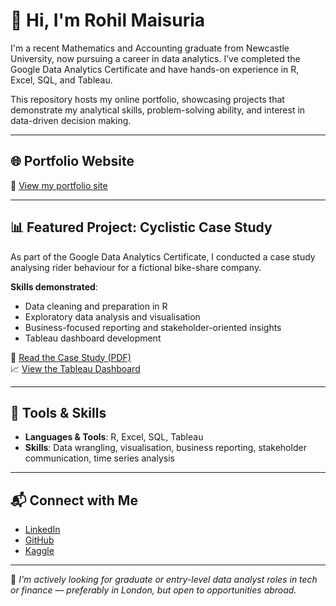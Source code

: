 # 👋 Hi, I'm Rohil Maisuria

I'm a recent Mathematics and Accounting graduate from Newcastle University, now pursuing a career in data analytics. I’ve completed the Google Data Analytics Certificate and have hands-on experience in R, Excel, SQL, and Tableau.

This repository hosts my online portfolio, showcasing projects that demonstrate my analytical skills, problem-solving ability, and interest in data-driven decision making.

---

## 🌐 Portfolio Website
🔗 [View my portfolio site](https://rohilmaisuria.github.io)

---

## 📊 Featured Project: Cyclistic Case Study
As part of the Google Data Analytics Certificate, I conducted a case study analysing rider behaviour for a fictional bike-share company.

**Skills demonstrated**:
- Data cleaning and preparation in R
- Exploratory data analysis and visualisation
- Business-focused reporting and stakeholder-oriented insights
- Tableau dashboard development

📄 [Read the Case Study (PDF)](https://rohilmaisuria.github.io/cyclistic_case_study.pdf)  
📈 [View the Tableau Dashboard](https://public.tableau.com/views/Cyclisticproject_17457740648200/Dashboard2)

---

## 🧰 Tools & Skills
- **Languages & Tools**: R, Excel, SQL, Tableau
- **Skills**: Data wrangling, visualisation, business reporting, stakeholder communication, time series analysis

---

## 📬 Connect with Me
- [LinkedIn](https://linkedin.com/in/rohil-maisuria-400b291ba)
- [GitHub](https://github.com/rohilmaisuria)
- [Kaggle](https://www.kaggle.com/rohil02)

---

📌 *I'm actively looking for graduate or entry-level data analyst roles in tech or finance — preferably in London, but open to opportunities abroad.*

